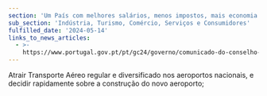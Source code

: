 ```yaml
---
section: 'Um País com melhores salários, menos impostos, mais economia'
sub_section: 'Indústria, Turismo, Comércio, Serviços e Consumidores'
fulfilled_date: '2024-05-14'
links_to_news_articles:
  - >-
    https://www.portugal.gov.pt/pt/gc24/governo/comunicado-do-conselho-de-ministros?i=612
---
```


Atrair Transporte Aéreo regular e diversificado nos aeroportos nacionais, e decidir rapidamente sobre a construção do novo aeroporto;
